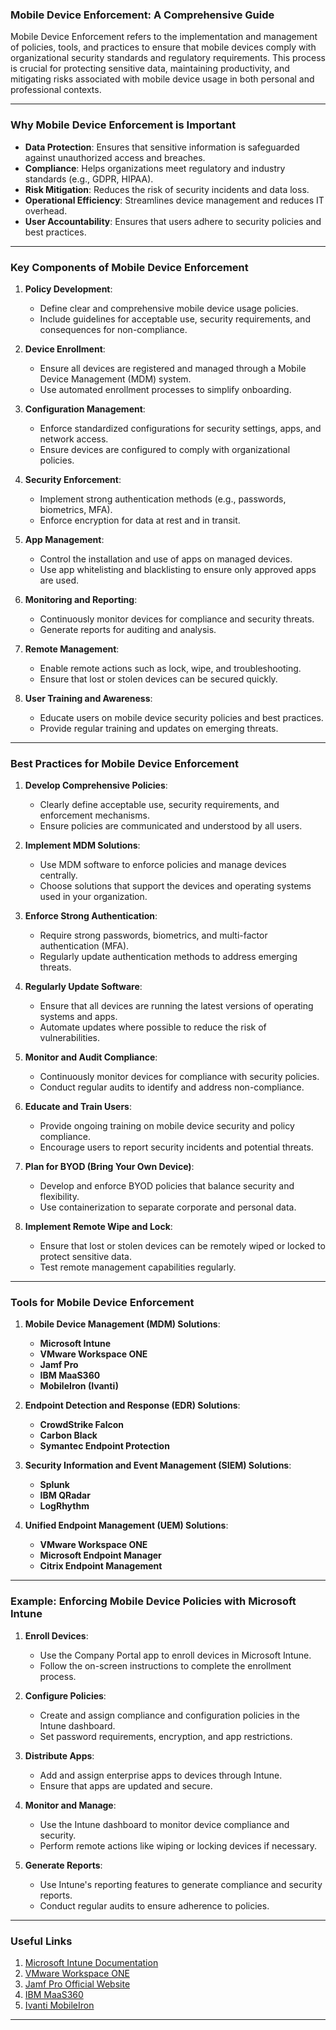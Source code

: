 ### Mobile Device Enforcement: A Comprehensive Guide

Mobile Device Enforcement refers to the implementation and management of policies, tools, and practices to ensure that mobile devices comply with organizational security standards and regulatory requirements. This process is crucial for protecting sensitive data, maintaining productivity, and mitigating risks associated with mobile device usage in both personal and professional contexts.

---

### Why Mobile Device Enforcement is Important

- **Data Protection**: Ensures that sensitive information is safeguarded against unauthorized access and breaches.
- **Compliance**: Helps organizations meet regulatory and industry standards (e.g., GDPR, HIPAA).
- **Risk Mitigation**: Reduces the risk of security incidents and data loss.
- **Operational Efficiency**: Streamlines device management and reduces IT overhead.
- **User Accountability**: Ensures that users adhere to security policies and best practices.

---

### Key Components of Mobile Device Enforcement

1. **Policy Development**:
   - Define clear and comprehensive mobile device usage policies.
   - Include guidelines for acceptable use, security requirements, and consequences for non-compliance.

2. **Device Enrollment**:
   - Ensure all devices are registered and managed through a Mobile Device Management (MDM) system.
   - Use automated enrollment processes to simplify onboarding.

3. **Configuration Management**:
   - Enforce standardized configurations for security settings, apps, and network access.
   - Ensure devices are configured to comply with organizational policies.

4. **Security Enforcement**:
   - Implement strong authentication methods (e.g., passwords, biometrics, MFA).
   - Enforce encryption for data at rest and in transit.

5. **App Management**:
   - Control the installation and use of apps on managed devices.
   - Use app whitelisting and blacklisting to ensure only approved apps are used.

6. **Monitoring and Reporting**:
   - Continuously monitor devices for compliance and security threats.
   - Generate reports for auditing and analysis.

7. **Remote Management**:
   - Enable remote actions such as lock, wipe, and troubleshooting.
   - Ensure that lost or stolen devices can be secured quickly.

8. **User Training and Awareness**:
   - Educate users on mobile device security policies and best practices.
   - Provide regular training and updates on emerging threats.

---

### Best Practices for Mobile Device Enforcement

1. **Develop Comprehensive Policies**:
   - Clearly define acceptable use, security requirements, and enforcement mechanisms.
   - Ensure policies are communicated and understood by all users.

2. **Implement MDM Solutions**:
   - Use MDM software to enforce policies and manage devices centrally.
   - Choose solutions that support the devices and operating systems used in your organization.

3. **Enforce Strong Authentication**:
   - Require strong passwords, biometrics, and multi-factor authentication (MFA).
   - Regularly update authentication methods to address emerging threats.

4. **Regularly Update Software**:
   - Ensure that all devices are running the latest versions of operating systems and apps.
   - Automate updates where possible to reduce the risk of vulnerabilities.

5. **Monitor and Audit Compliance**:
   - Continuously monitor devices for compliance with security policies.
   - Conduct regular audits to identify and address non-compliance.

6. **Educate and Train Users**:
   - Provide ongoing training on mobile device security and policy compliance.
   - Encourage users to report security incidents and potential threats.

7. **Plan for BYOD (Bring Your Own Device)**:
   - Develop and enforce BYOD policies that balance security and flexibility.
   - Use containerization to separate corporate and personal data.

8. **Implement Remote Wipe and Lock**:
   - Ensure that lost or stolen devices can be remotely wiped or locked to protect sensitive data.
   - Test remote management capabilities regularly.

---

### Tools for Mobile Device Enforcement

1. **Mobile Device Management (MDM) Solutions**:
   - **Microsoft Intune**
   - **VMware Workspace ONE**
   - **Jamf Pro**
   - **IBM MaaS360**
   - **MobileIron (Ivanti)**

2. **Endpoint Detection and Response (EDR) Solutions**:
   - **CrowdStrike Falcon**
   - **Carbon Black**
   - **Symantec Endpoint Protection**

3. **Security Information and Event Management (SIEM) Solutions**:
   - **Splunk**
   - **IBM QRadar**
   - **LogRhythm**

4. **Unified Endpoint Management (UEM) Solutions**:
   - **VMware Workspace ONE**
   - **Microsoft Endpoint Manager**
   - **Citrix Endpoint Management**

---

### Example: Enforcing Mobile Device Policies with Microsoft Intune

1. **Enroll Devices**:
   - Use the Company Portal app to enroll devices in Microsoft Intune.
   - Follow the on-screen instructions to complete the enrollment process.

2. **Configure Policies**:
   - Create and assign compliance and configuration policies in the Intune dashboard.
   - Set password requirements, encryption, and app restrictions.

3. **Distribute Apps**:
   - Add and assign enterprise apps to devices through Intune.
   - Ensure that apps are updated and secure.

4. **Monitor and Manage**:
   - Use the Intune dashboard to monitor device compliance and security.
   - Perform remote actions like wiping or locking devices if necessary.

5. **Generate Reports**:
   - Use Intune's reporting features to generate compliance and security reports.
   - Conduct regular audits to ensure adherence to policies.

---

### Useful Links

1. [Microsoft Intune Documentation](https://docs.microsoft.com/en-us/mem/intune/)
2. [VMware Workspace ONE](https://www.vmware.com/products/workspace-one.html)
3. [Jamf Pro Official Website](https://www.jamf.com/products/jamf-pro/)
4. [IBM MaaS360](https://www.ibm.com/security/mobile/maas360)
5. [Ivanti MobileIron](https://www.ivanti.com/products/mobileiron)

---
